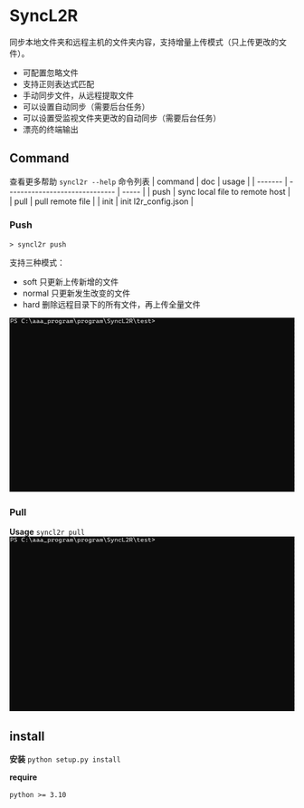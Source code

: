 # SyncL2R

同步本地文件夹和远程主机的文件夹内容，支持增量上传模式（只上传更改的文件）。

- 可配置忽略文件
- 支持正则表达式匹配
- 手动同步文件，从远程提取文件
- 可以设置自动同步（需要后台任务）
- 可以设置受监视文件夹更改的自动同步（需要后台任务）
- 漂亮的终端输出

## Command

查看更多帮助
`syncl2r --help`
命令列表
| command | doc | usage |
| ------- | ------------------------------ | ----- |
| push | sync local file to remote host |
| pull | pull remote file |
| init | init l2r_config.json |

### Push

```
> syncl2r push
```

支持三种模式：
- soft 只更新上传新增的文件
- normal 只更新发生改变的文件
- hard 删除远程目录下的所有文件，再上传全量文件 

![Alt text](./imgs/push.gif)

### Pull

**Usage**
`syncl2r pull`
![Alt text](./imgs/pull.gif)

## install

**安装**
`python setup.py install`

**require**

```
python >= 3.10
```
